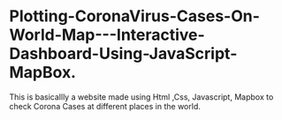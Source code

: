 # Plotting-CoronaVirus-Cases-On-World-Map---Interactive-Dashboard-Using-JavaScript-MapBox.
This is basicallly a website made using Html ,Css, Javascript, Mapbox to check Corona Cases at different places in the world.
